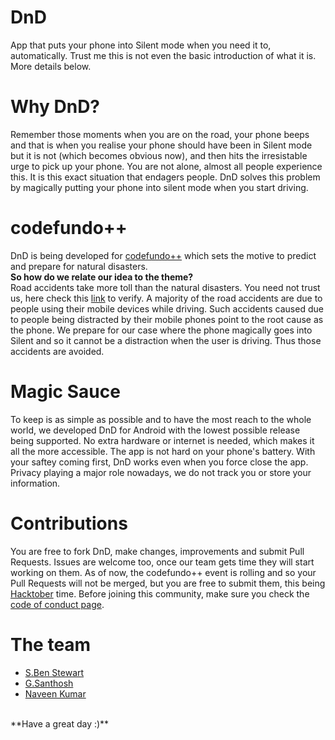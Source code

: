 # DnD
App that puts your phone into Silent mode when you need it to, automatically.
Trust me this is not even the basic introduction of what it is. More details below.
# Why DnD?
Remember those moments when you are on the road, your phone beeps and that is when you realise your phone should have been in Silent mode but it is not (which becomes obvious now), and then hits the irresistable urge to pick up your phone.
You are not alone, almost all people experience this. It is this exact situation that endagers people. DnD solves this problem by magically putting your phone into silent mode when you start driving.
# codefundo++
DnD is being developed for [codefundo++](http://codefundo.io) which sets the motive to predict and prepare for natural disasters. 
<br>
**So how do we relate our idea to the theme?**
<br>
Road accidents take more toll than the natural disasters. You need not trust us, here check this [link](http://savelifefoundation.org/wp-content/uploads/2017/01/Comparison-of-Road-Crashes-with-other-Causes-of-Death_SLF.pdf) to verify.
A majority of the road accidents are due to people using their mobile devices while driving. Such accidents caused due to people being distracted by their mobile phones point to the root cause as the phone. We prepare for our case where the phone magically goes into Silent and so it cannot be a distraction when the user is driving. 
Thus those accidents are avoided.
# Magic Sauce
To keep is as simple as possible and to have the most reach to the whole world, we developed DnD for Android with the lowest possible release being supported. No extra hardware or internet is needed, which makes it all the more accessible.
The app is not hard on your phone's battery. With your saftey coming first, DnD works even when you force close the app. Privacy playing a major role nowadays, we do not track you or store your information.
# Contributions
You are free to fork DnD, make changes, improvements and submit Pull Requests.
Issues are welcome too, once our team gets time they will start working on them.
As of now, the codefundo++ event is rolling and so your Pull Requests will not be merged, but you are free to submit them, this being [Hacktober](http://hacktoberfest.digitalocean.com) time.
Before joining this community, make sure you check the [code of conduct page](#CODE_OF_CONDUCT.md).
# The team
- [S.Ben Stewart](https://github.com/sbenstewart)
- [G.Santhosh](https://github.com/gsanthosh98)
- [Naveen Kumar](https://github.com/muthunaveen555)
<br>
**Have a great day :)**
